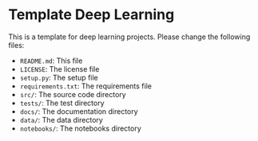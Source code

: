 # Template Deep Learning

This is a template for deep learning projects. Please change the following files:
- `README.md`: This file
- `LICENSE`: The license file
- `setup.py`: The setup file
- `requirements.txt`: The requirements file
- `src/`: The source code directory
- `tests/`: The test directory
- `docs/`: The documentation directory
- `data/`: The data directory
- `notebooks/`: The notebooks directory
